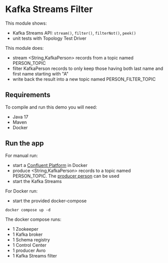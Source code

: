 # Kafka Streams Filter

This module shows:
- Kafka Streams API: `stream()`, `filter()`, `filterNot()`, `peek()`
- unit tests with Topology Test Driver

This module does:
- stream <String,KafkaPerson> records from a topic named PERSON_TOPIC
- filter KafkaPerson records to only keep those having both last name and first name starting with "A"
- write back the result into a new topic named PERSON_FILTER_TOPIC

## Requirements

To compile and run this demo you will need:
- Java 17
- Maven
- Docker

## Run the app

For manual run:
- start a [Confluent Platform](https://docs.confluent.io/platform/current/quickstart/ce-docker-quickstart.html#step-1-download-and-start-cp) in Docker
- produce <String,KafkaPerson> records to a topic named PERSON_TOPIC. The [producer person](../specific-producers/kafka-streams-producer-person) can be used
- start the Kafka Streams

For Docker run:
- start the provided docker-compose 

```
docker compose up -d
```

The docker compose runs:
- 1 Zookeeper
- 1 Kafka broker
- 1 Schema registry
- 1 Control Center
- 1 producer Avro
- 1 Kafka Streams filter
